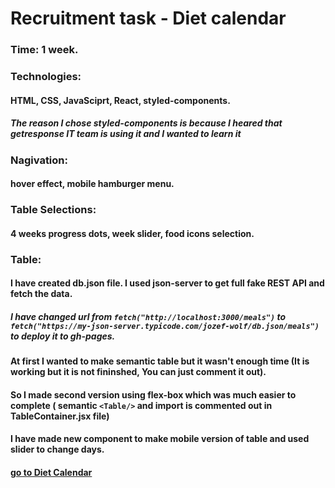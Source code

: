 # Recruitment task - Diet calendar
### Time: 1 week.

### Technologies: 
#### HTML, CSS, JavaSciprt, React, styled-components.

##### The reason I chose styled-components is because I heared that getresponse IT team is using it and I wanted to learn it 


### Nagivation: 
#### hover effect, mobile hamburger menu.

### Table Selections:
#### 4 weeks progress dots, week slider, food icons selection.

### Table:
#### I have created db.json file. I used json-server to get full fake REST API and fetch the data.
##### I have changed url from `fetch("http://localhost:3000/meals")` to `fetch("https://my-json-server.typicode.com/jozef-wolf/db.json/meals")` to deploy it to gh-pages.

#### At first I wanted to make semantic table but it wasn't enough time (It is working but it is not fininshed, You can just comment it out).
#### So I made second version using flex-box which was much easier to complete ( semantic `<Table/>` and import is commented out in TableContainer.jsx file)
#### I have made new component to make mobile version of table and used slider to change days.

#### [go to Diet Calendar](https://jozef-wolf.github.io/getresponse-task/)
